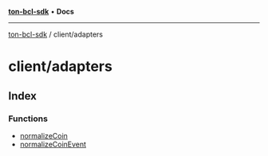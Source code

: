 [**ton-bcl-sdk**](../../README.md) • **Docs**

***

[ton-bcl-sdk](../../modules.md) / client/adapters

# client/adapters

## Index

### Functions

- [normalizeCoin](functions/normalizeCoin.md)
- [normalizeCoinEvent](functions/normalizeCoinEvent.md)
